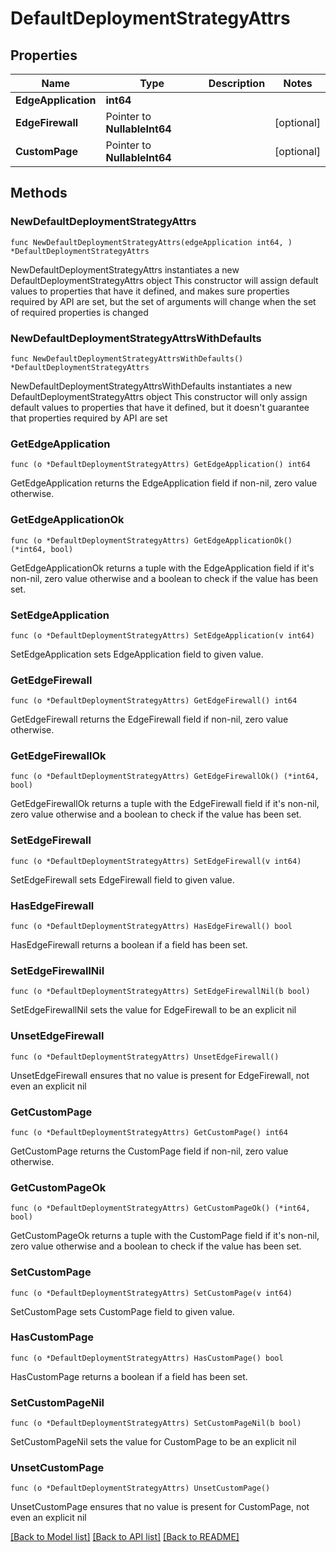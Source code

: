 # DefaultDeploymentStrategyAttrs

## Properties

Name | Type | Description | Notes
------------ | ------------- | ------------- | -------------
**EdgeApplication** | **int64** |  | 
**EdgeFirewall** | Pointer to **NullableInt64** |  | [optional] 
**CustomPage** | Pointer to **NullableInt64** |  | [optional] 

## Methods

### NewDefaultDeploymentStrategyAttrs

`func NewDefaultDeploymentStrategyAttrs(edgeApplication int64, ) *DefaultDeploymentStrategyAttrs`

NewDefaultDeploymentStrategyAttrs instantiates a new DefaultDeploymentStrategyAttrs object
This constructor will assign default values to properties that have it defined,
and makes sure properties required by API are set, but the set of arguments
will change when the set of required properties is changed

### NewDefaultDeploymentStrategyAttrsWithDefaults

`func NewDefaultDeploymentStrategyAttrsWithDefaults() *DefaultDeploymentStrategyAttrs`

NewDefaultDeploymentStrategyAttrsWithDefaults instantiates a new DefaultDeploymentStrategyAttrs object
This constructor will only assign default values to properties that have it defined,
but it doesn't guarantee that properties required by API are set

### GetEdgeApplication

`func (o *DefaultDeploymentStrategyAttrs) GetEdgeApplication() int64`

GetEdgeApplication returns the EdgeApplication field if non-nil, zero value otherwise.

### GetEdgeApplicationOk

`func (o *DefaultDeploymentStrategyAttrs) GetEdgeApplicationOk() (*int64, bool)`

GetEdgeApplicationOk returns a tuple with the EdgeApplication field if it's non-nil, zero value otherwise
and a boolean to check if the value has been set.

### SetEdgeApplication

`func (o *DefaultDeploymentStrategyAttrs) SetEdgeApplication(v int64)`

SetEdgeApplication sets EdgeApplication field to given value.


### GetEdgeFirewall

`func (o *DefaultDeploymentStrategyAttrs) GetEdgeFirewall() int64`

GetEdgeFirewall returns the EdgeFirewall field if non-nil, zero value otherwise.

### GetEdgeFirewallOk

`func (o *DefaultDeploymentStrategyAttrs) GetEdgeFirewallOk() (*int64, bool)`

GetEdgeFirewallOk returns a tuple with the EdgeFirewall field if it's non-nil, zero value otherwise
and a boolean to check if the value has been set.

### SetEdgeFirewall

`func (o *DefaultDeploymentStrategyAttrs) SetEdgeFirewall(v int64)`

SetEdgeFirewall sets EdgeFirewall field to given value.

### HasEdgeFirewall

`func (o *DefaultDeploymentStrategyAttrs) HasEdgeFirewall() bool`

HasEdgeFirewall returns a boolean if a field has been set.

### SetEdgeFirewallNil

`func (o *DefaultDeploymentStrategyAttrs) SetEdgeFirewallNil(b bool)`

 SetEdgeFirewallNil sets the value for EdgeFirewall to be an explicit nil

### UnsetEdgeFirewall
`func (o *DefaultDeploymentStrategyAttrs) UnsetEdgeFirewall()`

UnsetEdgeFirewall ensures that no value is present for EdgeFirewall, not even an explicit nil
### GetCustomPage

`func (o *DefaultDeploymentStrategyAttrs) GetCustomPage() int64`

GetCustomPage returns the CustomPage field if non-nil, zero value otherwise.

### GetCustomPageOk

`func (o *DefaultDeploymentStrategyAttrs) GetCustomPageOk() (*int64, bool)`

GetCustomPageOk returns a tuple with the CustomPage field if it's non-nil, zero value otherwise
and a boolean to check if the value has been set.

### SetCustomPage

`func (o *DefaultDeploymentStrategyAttrs) SetCustomPage(v int64)`

SetCustomPage sets CustomPage field to given value.

### HasCustomPage

`func (o *DefaultDeploymentStrategyAttrs) HasCustomPage() bool`

HasCustomPage returns a boolean if a field has been set.

### SetCustomPageNil

`func (o *DefaultDeploymentStrategyAttrs) SetCustomPageNil(b bool)`

 SetCustomPageNil sets the value for CustomPage to be an explicit nil

### UnsetCustomPage
`func (o *DefaultDeploymentStrategyAttrs) UnsetCustomPage()`

UnsetCustomPage ensures that no value is present for CustomPage, not even an explicit nil

[[Back to Model list]](../README.md#documentation-for-models) [[Back to API list]](../README.md#documentation-for-api-endpoints) [[Back to README]](../README.md)


